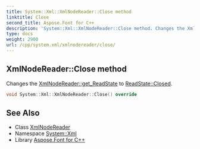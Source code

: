 ```yaml
---
title: System::Xml::XmlNodeReader::Close method
linktitle: Close
second_title: Aspose.Font for C++
description: 'System::Xml::XmlNodeReader::Close method. Changes the XmlNodeReader::get_ReadState to ReadState::Closed in C++.'
type: docs
weight: 2900
url: /cpp/system.xml/xmlnodereader/close/
---
```

## XmlNodeReader::Close method


Changes the [XmlNodeReader::get_ReadState](../get_readstate/) to [ReadState::Closed](../../readstate/).

```cpp
void System::Xml::XmlNodeReader::Close() override
```

## See Also

* Class [XmlNodeReader](../)
* Namespace [System::Xml](../../)
* Library [Aspose.Font for C++](../../../)
